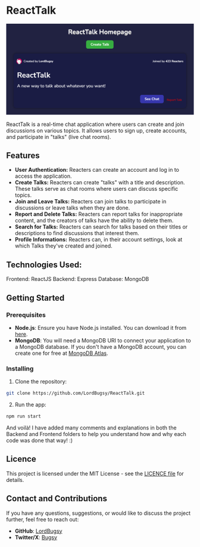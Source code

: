 # ReactTalk
![ReactTalk](image.png)

ReactTalk is a real-time chat application where users can create and join discussions on various topics. It allows users to sign up, create accounts, and participate in "talks" (live chat rooms).

## Features
- **User Authentication:** Reacters can create an account and log in to access the application.
- **Create Talks:** Reacters can create "talks" with a title and description. These talks serve as chat rooms where users can discuss specific topics.
- **Join and Leave Talks:** Reacters can join talks to participate in discussions or leave talks when they are done.
- **Report and Delete Talks:** Reacters can report talks for inappropriate content, and the creators of talks have the ability to delete them.
- **Search for Talks:** Reacters can search for talks based on their titles or descriptions to find discussions that interest them.
- **Profile Informations:** Reacters can, in their account settings, look at which Talks they've created and joined.

## Technologies Used:
Frontend: ReactJS
Backend: Express
Database: MongoDB

## Getting Started
### Prerequisites
- **Node.js**: Ensure you have Node.js installed. You can download it from [here](https://nodejs.org/).
- **MongoDB**: You will need a MongoDB URI to connect your application to a MongoDB database. If you don't have a MongoDB account, you can create one for free at [MongoDB Atlas](https://www.mongodb.com/cloud/atlas).

### Installing
1. Clone the repository:
```bash
git clone https://github.com/LordBugsy/ReactTalk.git
```

2. Run the app:
```bash
npm run start
```

And voilà! I have added many comments and explanations in both the Backend and Frontend folders to help you understand how and why each code was done that way! :)

## Licence
This project is licensed under the MIT License - see the [LICENCE file](./Licence.txt) for details.

## Contact and Contributions
If you have any questions, suggestions, or would like to discuss the project further, feel free to reach out:

- **GitHub**: [LordBugsy](https://github.com/LordBugsy)
- **Twitter/X**: [Bugsy](https://twitter.com/mylordbugsy)
